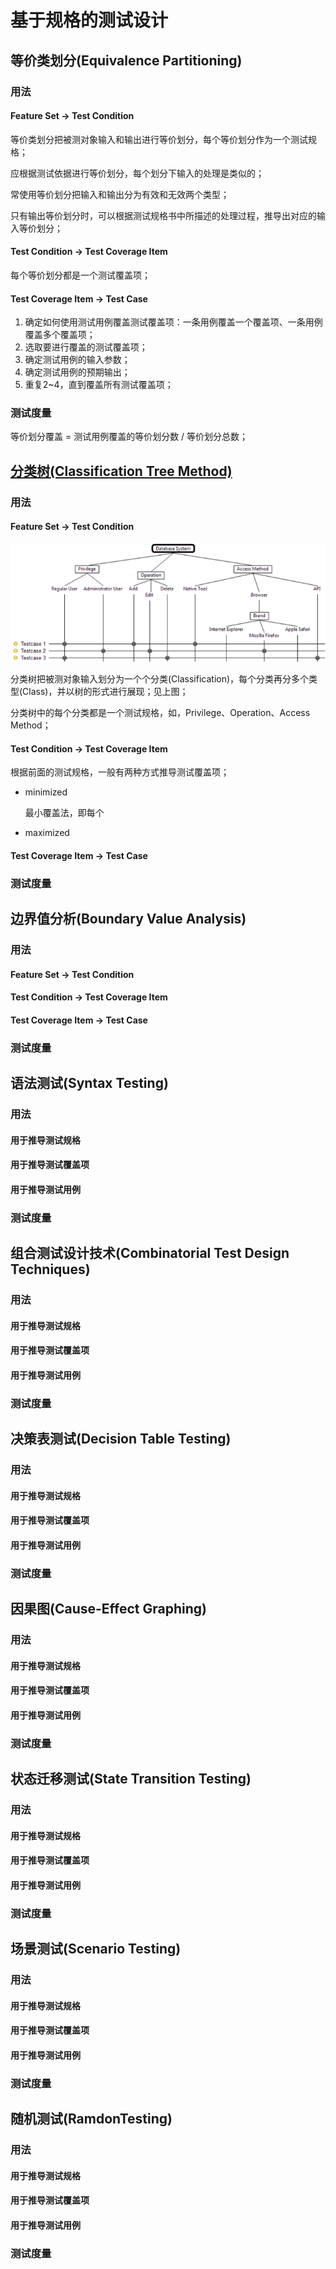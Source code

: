 # 基于规格的测试设计

## 等价类划分\(Equivalence Partitioning\)

### 用法

#### Feature Set -&gt; Test Condition

等价类划分把被测对象输入和输出进行等价划分，每个等价划分作为一个测试规格；

应根据测试依据进行等价划分，每个划分下输入的处理是类似的；

常使用等价划分把输入和输出分为有效和无效两个类型；

只有输出等价划分时，可以根据测试规格书中所描述的处理过程，推导出对应的输入等价划分；

#### Test Condition -&gt; Test Coverage Item

每个等价划分都是一个测试覆盖项；

#### Test Coverage Item -&gt; Test Case

1. 确定如何使用测试用例覆盖测试覆盖项：一条用例覆盖一个覆盖项、一条用例覆盖多个覆盖项；
2. 选取要进行覆盖的测试覆盖项；
3. 确定测试用例的输入参数；
4. 确定测试用例的预期输出；
5. 重复2~4，直到覆盖所有测试覆盖项；

### 测试度量

等价划分覆盖 = 测试用例覆盖的等价划分数 / 等价划分总数；

## [分类树\(Classification Tree Method\)](https://aneejian.com/classification-tree-method-crack-istqb/#what-is-the-classification-tree-method)

### 用法

#### Feature Set -&gt; Test Condition

![](../../../../.gitbook/assets/image%20%28105%29.png)

分类树把被测对象输入划分为一个个分类\(Classification\)，每个分类再分多个类型\(Class\)，并以树的形式进行展现；见上图；

分类树中的每个分类都是一个测试规格，如，Privilege、Operation、Access Method；

#### Test Condition -&gt; Test Coverage Item

根据前面的测试规格，一般有两种方式推导测试覆盖项；

* minimized

  最小覆盖法，即每个

* maximized

#### Test Coverage Item -&gt; Test Case

### 测试度量

## 边界值分析\(Boundary Value Analysis\)

### 用法

#### Feature Set -&gt; Test Condition

#### Test Condition -&gt; Test Coverage Item

#### Test Coverage Item -&gt; Test Case

### 测试度量

## 语法测试\(Syntax Testing\)

### 用法

#### 用于推导测试规格

#### 用于推导测试覆盖项

#### 用于推导测试用例

### 测试度量

## 组合测试设计技术\(Combinatorial Test Design Techniques\)

### 用法

#### 用于推导测试规格

#### 用于推导测试覆盖项

#### 用于推导测试用例

### 测试度量

## 决策表测试\(Decision Table Testing\)

### 用法

#### 用于推导测试规格

#### 用于推导测试覆盖项

#### 用于推导测试用例

### 测试度量

## 因果图\(Cause-Effect Graphing\)

### 用法

#### 用于推导测试规格

#### 用于推导测试覆盖项

#### 用于推导测试用例

### 测试度量

## 状态迁移测试\(State Transition Testing\)

### 用法

#### 用于推导测试规格

#### 用于推导测试覆盖项

#### 用于推导测试用例

### 测试度量

## 场景测试\(Scenario Testing\)

### 用法

#### 用于推导测试规格

#### 用于推导测试覆盖项

#### 用于推导测试用例

### 测试度量

## 随机测试\(RamdonTesting\)

### 用法

#### 用于推导测试规格

#### 用于推导测试覆盖项

#### 用于推导测试用例

### 测试度量

